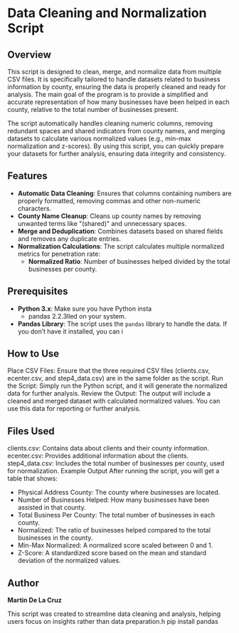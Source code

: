 # Data Cleaning and Normalization Script

## Overview

This script is designed to clean, merge, and normalize data from multiple CSV files. It is specifically tailored to handle datasets related to business information by county, ensuring the data is properly cleaned and ready for analysis. The main goal of the program is to provide a simplified and accurate representation of how many businesses have been helped in each county, relative to the total number of businesses present. 

The script automatically handles cleaning numeric columns, removing redundant spaces and shared indicators from county names, and merging datasets to calculate various normalized values (e.g., min-max normalization and z-scores). By using this script, you can quickly prepare your datasets for further analysis, ensuring data integrity and consistency.

## Features

- **Automatic Data Cleaning**: Ensures that columns containing numbers are properly formatted, removing commas and other non-numeric characters.
- **County Name Cleanup**: Cleans up county names by removing unwanted terms like "(shared)" and unnecessary spaces.
- **Merge and Deduplication**: Combines datasets based on shared fields and removes any duplicate entries.
- **Normalization Calculations**: The script calculates multiple normalized metrics for penetration rate:
  - **Normalized Ratio**: Number of businesses helped divided by the total businesses per county.


## Prerequisites

- **Python 3.x**: Make sure you have Python insta
    - pandas 2.2.3lled on your system.
- **Pandas Library**: The script uses the `pandas` library to handle the data. If you don’t have it installed, you can i

## How to Use
Place CSV Files: Ensure that the three required CSV files (clients.csv, ecenter.csv, and step4_data.csv) are in the same folder as the script.
Run the Script: Simply run the Python script, and it will generate the normalized data for further analysis.
Review the Output: The output will include a cleaned and merged dataset with calculated normalized values. You can use this data for reporting or further analysis.

## Files Used
clients.csv: Contains data about clients and their county information.
ecenter.csv: Provides additional information about the clients.
step4_data.csv: Includes the total number of businesses per county, used for normalization.
Example Output
After running the script, you will get a table that shows:

* Physical Address County: The county where businesses are located.
* Number of Businesses Helped: How many businesses have been assisted in that county.
* Total Business Per County: The total number of businesses in each county.
* Normalized: The ratio of businesses helped compared to the total businesses in the county.
* Min-Max Normalized: A normalized score scaled between 0 and 1.
* Z-Score: A standardized score based on the mean and standard deviation of the normalized values.

## Author

**Martin De La Cruz**

This script was created to streamline data cleaning and analysis, helping users focus on insights rather than data preparation.h
  pip install pandas
